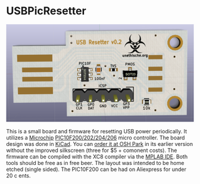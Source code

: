 USBPicResetter
=================

![board](board/usbpicresetter-brd-render.png)

This is a small board and firmware for resetting USB power periodically.
It utilizes a
[Microchip](http://www.microchip.com/)
[PIC10F200/202/204/206](http://ww1.microchip.com/downloads/en/DeviceDoc/41239D.pdf)
micro controller. The board design was done in
[KiCad](http://www.kicad-pcb.org/). You can
[order it at OSH Park](https://oshpark.com/shared_projects/06gSpBy6) in its
earlier version without the improved silkscreen (three for $5 + comonent
costs). The firmware can be compiled with the XC8 compiler via the
[MPLAB IDE](http://www.microchip.com/pagehandler/en-us/family/mplabx/).
Both tools should be free as in free beer. The layout was intended to be home
etched (single sided). The PIC10F200 can be had on Aliexpress for under 20 c
ents.
